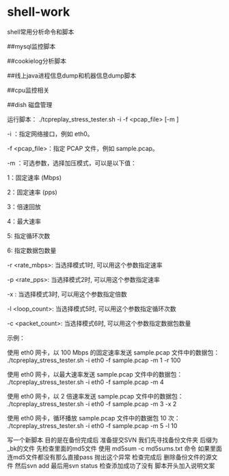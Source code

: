 shell-work
==========

shell常用分析命令和脚本
  
##mysql监控脚本

##cookielog分析脚本

##线上java进程信息dump和机器信息dump脚本

##cpu监控相关

##dish 磁盘管理
 
运行脚本： ./tcpreplay_stress_tester.sh -i <interface> -f <pcap_file> [-m <mode>]

-i <interface>：指定网络接口，例如 eth0。

-f <pcap_file>：指定 PCAP 文件，例如 sample.pcap。

-m <mode>：可选参数，选择加压模式，可以是以下值：

1：固定速率 (Mbps)

2：固定速率 (pps)

3：倍速回放

4：最大速率

5: 指定循环次数

6: 指定数据包数量

-r <rate_mbps>: 当选择模式1时, 可以用这个参数指定速率

-p <rate_pps>: 当选择模式2时, 可以用这个参数指定速率

-x <multiplier>: 当选择模式3时, 可以用这个参数指定倍数

-l <loop_count>: 当选择模式5时, 可以用这个参数指定循环次数

-c <packet_count>: 当选择模式6时, 可以用这个参数指定数据包数量

示例：

使用 eth0 网卡，以 100 Mbps 的固定速率发送 sample.pcap 文件中的数据包：
./tcpreplay_stress_tester.sh -i eth0 -f sample.pcap -m 1 -r 100

使用 eth0 网卡，以最大速率发送 sample.pcap 文件中的数据包：
./tcpreplay_stress_tester.sh -i eth0 -f sample.pcap -m 4

使用 eth0 网卡，以 2 倍速率发送 sample.pcap 文件中的数据包：
./tcpreplay_stress_tester.sh -i eth0 -f sample.pcap -m 3 -x 2

使用 eth0 网卡，循环播放 sample.pcap 文件中的数据包 10 次：
./tcpreplay_stress_tester.sh -i eth0 -f sample.pcap -m 5 -l 10



写一个新脚本 目的是在备份完成后 准备提交SVN  我们先寻找备份文件夹 后缀为_bk的文件 先检查里面的md5文件 使用 md5sum -c md5sums.txt 命令 如果里面连md5文件都没有那么直接pass 抛出这个异常  检查完成后 删除备份文件的源文件  然后svn add   最后用svn status 检查添加成功了没有 脚本开头加入说明文案